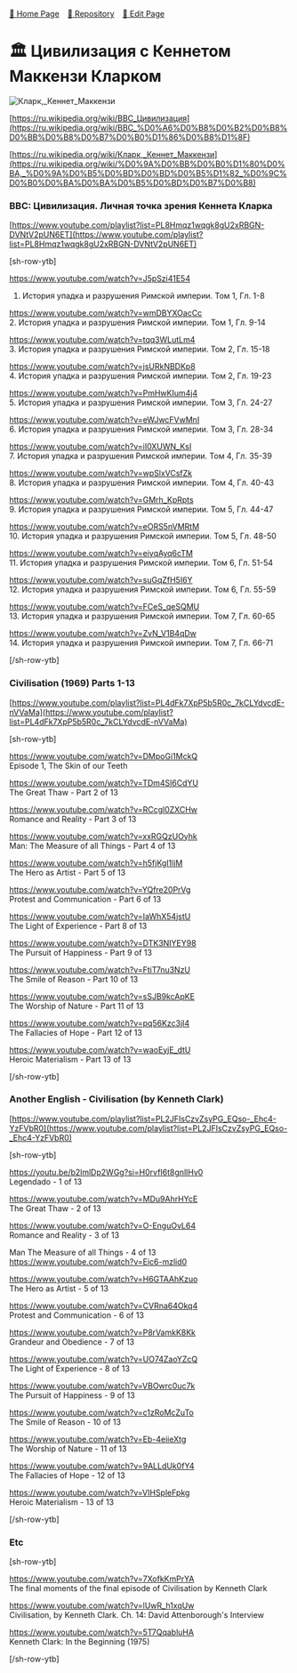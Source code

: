 <style>
	@import url("/utils/css/bootstrap-grid.css");
	@import url("/utils/css/iframe-youtube.css");
</style>
<script src="/shortcutsjs/shortcuts-v4.js" defer></script>


 [🚀 Home Page](https://andrewalevin.github.io/) &ensp;  [🏰 Repository](https://github.com/andrewalevin/andrewalevin.github.io) &ensp;  [🔨 Edit Page](https://github.com/andrewalevin/andrewalevin.github.io/edit/main/civilization.md)




# 🏛 Цивилизация c Кеннетом Маккензи Кларком


![Кларк,_Кеннет_Маккензи](https://github.com/andrewalevin/andrewalevin.github.io/assets/155118488/20b508af-7d6f-47ab-8599-0da5afe3791b)



[https://ru.wikipedia.org/wiki/BBC_Цивилизация](https://ru.wikipedia.org/wiki/BBC_%D0%A6%D0%B8%D0%B2%D0%B8%D0%BB%D0%B8%D0%B7%D0%B0%D1%86%D0%B8%D1%8F)

[https://ru.wikipedia.org/wiki/Кларк,_Кеннет_Маккензи](https://ru.wikipedia.org/wiki/%D0%9A%D0%BB%D0%B0%D1%80%D0%BA,_%D0%9A%D0%B5%D0%BD%D0%BD%D0%B5%D1%82_%D0%9C%D0%B0%D0%BA%D0%BA%D0%B5%D0%BD%D0%B7%D0%B8)


### BBC: Цивилизация. Личная точка зрения Кеннета Кларка

[https://www.youtube.com/playlist?list=PL8Hmqz1wqgk8gU2xRBGN-DVNtV2pUN6ET](https://www.youtube.com/playlist?list=PL8Hmqz1wqgk8gU2xRBGN-DVNtV2pUN6ET)

[sh-row-ytb]

  
https://www.youtube.com/watch?v=J5pSzi41E54  
1. История упадка и разрушения Римской империи. Том 1, Гл. 1-8


https://www.youtube.com/watch?v=wmDBYXOacCc  
2. История упадка и разрушения Римской империи. Том 1, Гл. 9-14


https://www.youtube.com/watch?v=tqq3WLutLm4  
3. История упадка и разрушения Римской империи. Том 2, Гл. 15-18


https://www.youtube.com/watch?v=jsURkNBDKp8  
4. История упадка и разрушения Римской империи. Том 2, Гл. 19-23


https://www.youtube.com/watch?v=PmHwKIum4j4  
5. История упадка и разрушения Римской империи. Том 3, Гл. 24-27


https://www.youtube.com/watch?v=eWJwcFVwMnI  
6. История упадка и разрушения Римской империи. Том 3, Гл. 28-34


https://www.youtube.com/watch?v=iI0XUWN_KsI  
7. История упадка и разрушения Римской империи. Том 4, Гл. 35-39


https://www.youtube.com/watch?v=wpSlxVCsfZk  
8. История упадка и разрушения Римской империи. Том 4, Гл. 40-43


https://www.youtube.com/watch?v=GMrh_KpRpts  
9. История упадка и разрушения Римской империи. Том 5, Гл. 44-47


https://www.youtube.com/watch?v=eORS5nVMRtM  
10. История упадка и разрушения Римской империи. Том 5, Гл. 48-50


https://www.youtube.com/watch?v=eiyqAyq6cTM  
11. История упадка и разрушения Римской империи. Том 6, Гл. 51-54


https://www.youtube.com/watch?v=suGqZfH5I6Y  
12. История упадка и разрушения Римской империи. Том 6, Гл. 55-59


https://www.youtube.com/watch?v=FCeS_qeSQMU  
13. История упадка и разрушения Римской империи. Том 7, Гл. 60-65


https://www.youtube.com/watch?v=ZvN_V1B4qDw  
14. История упадка и разрушения Римской империи. Том 7, Гл. 66-71



[/sh-row-ytb]


### Civilisation (1969) Parts 1-13

[https://www.youtube.com/playlist?list=PL4dFk7XpP5b5R0c_7kCLYdvcdE-nVVaMa](https://www.youtube.com/playlist?list=PL4dFk7XpP5b5R0c_7kCLYdvcdE-nVVaMa)


[sh-row-ytb]

https://www.youtube.com/watch?v=DMpoGi1MckQ   
Episode 1, The Skin of our Teeth

https://www.youtube.com/watch?v=TDm4Sl6CdYU  
The Great Thaw - Part 2 of 13 

https://www.youtube.com/watch?v=RCcgl0ZXCHw  
Romance and Reality - Part 3 of 13 

https://www.youtube.com/watch?v=xxRGQzUOyhk  
Man: The Measure of all Things - Part 4 of 13 

https://www.youtube.com/watch?v=h5fjKgI1ljM  
The Hero as Artist - Part 5 of 13 

https://www.youtube.com/watch?v=YQfre20PrVg  
Protest and Communication - Part 6 of 13 

https://www.youtube.com/watch?v=IaWhX54jstU  
The Light of Experience - Part 8 of 13 

https://www.youtube.com/watch?v=DTK3NIYEY98  
The Pursuit of Happiness - Part 9 of 13

https://www.youtube.com/watch?v=FtiT7nu3NzU  
The Smile of Reason - Part 10 of 13 

https://www.youtube.com/watch?v=sSJB9kcApKE  
The Worship of Nature - Part 11 of 13 

https://www.youtube.com/watch?v=pq56Kzc3jI4  
The Fallacies of Hope - Part 12 of 13 

https://www.youtube.com/watch?v=waoEyjE_dtU  
Heroic Materialism - Part 13 of 13

[/sh-row-ytb]


### Another English - Civilisation (by Kenneth Clark)

[https://www.youtube.com/playlist?list=PL2JFIsCzvZsyPG_EQso-_Ehc4-YzFVbR0](https://www.youtube.com/playlist?list=PL2JFIsCzvZsyPG_EQso-_Ehc4-YzFVbR0)


[sh-row-ytb]

https://youtu.be/b2lmlDp2WGg?si=H0rvfI6t8gnllHv0  
Legendado - 1 of 13  

https://www.youtube.com/watch?v=MDu9AhrHYcE  
The Great Thaw - 2 of 13  

https://www.youtube.com/watch?v=O-EnguOvL64  
Romance and Reality - 3 of 13  

Man The Measure of all Things - 4 of 13  
https://www.youtube.com/watch?v=Eic6-mzlid0

https://www.youtube.com/watch?v=H6GTAAhKzuo  
The Hero as Artist - 5 of 13  

https://www.youtube.com/watch?v=CVRna64Okq4  
Protest and Communication - 6 of 13  

https://www.youtube.com/watch?v=P8rVamkK8Kk  
Grandeur and Obedience - 7 of 13  

https://www.youtube.com/watch?v=UO74ZaoYZcQ  
The Light of Experience - 8 of 13  

https://www.youtube.com/watch?v=VBOwrc0uc7k  
The Pursuit of Happiness - 9 of 13  

https://www.youtube.com/watch?v=c1zRoMcZuTo  
The Smile of Reason - 10 of 13  

https://www.youtube.com/watch?v=Eb-4eiieXtg  
The Worship of Nature - 11 of 13  

https://www.youtube.com/watch?v=9ALLdUk0fY4  
The Fallacies of Hope - 12 of 13  

https://www.youtube.com/watch?v=VIHSpleFpkg  
Heroic Materialism - 13 of 13  


[/sh-row-ytb]


### Etc

[sh-row-ytb]

https://www.youtube.com/watch?v=7XofkKmPrYA  
The final moments of the final episode of Civilisation by Kenneth Clark

https://www.youtube.com/watch?v=lUwR_h1xqUw  
Civilisation, by Kenneth Clark. Ch. 14: David Attenborough's Interview

https://www.youtube.com/watch?v=5T7QqabluHA  
Kenneth Clark: In the Beginning (1975)

[/sh-row-ytb]











